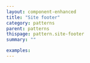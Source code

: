 ```yaml
---
layout: component-enhanced
title: "Site footer"
category: patterns
parent: patterns
thispage: pattern.site-footer
summary: ""

examples:
---
```

